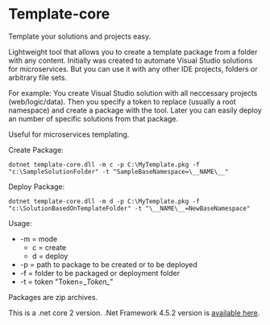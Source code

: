 Template-core
==================================

Template your solutions and projects easy.

Lightweight tool that allows you to create a template package from a folder with any content.
Initially was created to automate Visual Studio solutions for microservices. But you can use it with any other IDE projects, folders or arbitrary file sets.

For example: 
You create Visual Studio solution with all neccessary projects (web/logic/data).
Then you specify a token to replace (usually a root namespace) and create a package with the tool. 
Later you can easily deploy an number of specific solutions from that package.

Useful for microservices templating.

Create Package:

  `dotnet template-core.dll -m c -p C:\MyTemplate.pkg -f "c:\SampleSolutionFolder" -t "SampleBaseNamespace=\__NAME\__"`

Deploy Package:

  `dotnet template-core.dll -m d -p C:\MyTemplate.pkg -f "c:\SolutionBasedOnTemplateFolder" -t "\__NAME\__=NewBaseNamespace"`

Usage:

 * -m = mode
      * c = create
      * d = deploy
 * -p = path to package to be created or to be deployed
 * -f = folder to be packaged or deployment folder
 * -t = token "Token=\__Token\__"
 
Packages are zip archives.
 
 This is a .net core 2 version.
 .Net Framework 4.5.2 version is [available here](https://github.com/nlavri/Templifier).
